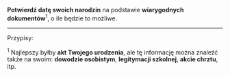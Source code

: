 **Potwierdź datę swoich narodzin** na podstawie **wiarygodnych dokumentów**<sup>1</sup>, o ile będzie to możliwe.

---
Przypisy:

<sup>1</sup> Najlepszy byłby **akt Twojego urodzenia**, ale tę informację można znaleźć także na swoim: **dowodzie osobistym**, **legitymacji szkolnej**, **akcie chrztu**, itp.

